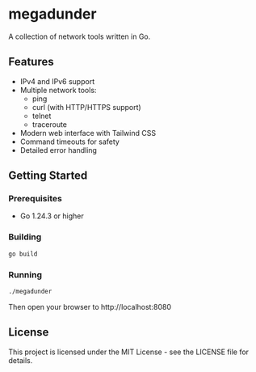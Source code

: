# megadunder

A collection of network tools written in Go.

## Features

- IPv4 and IPv6 support
- Multiple network tools:
  - ping
  - curl (with HTTP/HTTPS support)
  - telnet
  - traceroute
- Modern web interface with Tailwind CSS
- Command timeouts for safety
- Detailed error handling

## Getting Started

### Prerequisites

- Go 1.24.3 or higher

### Building

```bash
go build
```

### Running

```bash
./megadunder
```

Then open your browser to http://localhost:8080

## License

This project is licensed under the MIT License - see the LICENSE file for details. 
